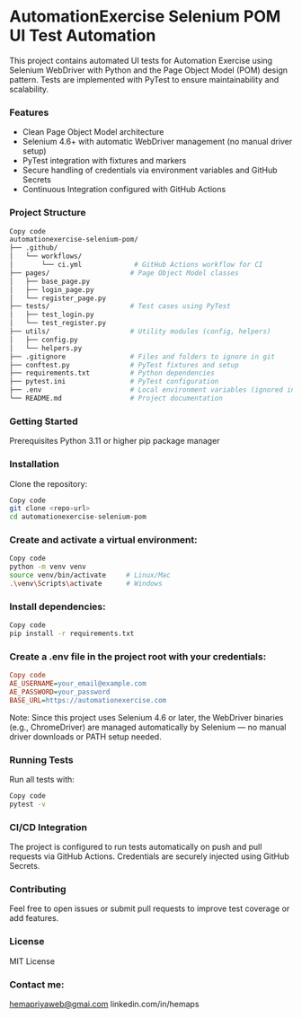 # AutomationExercise Selenium POM UI Test Automation
This project contains automated UI tests for Automation Exercise using Selenium WebDriver with Python and the Page Object Model (POM) design pattern. Tests are implemented with PyTest to ensure maintainability and scalability.

### Features
- Clean Page Object Model architecture
- Selenium 4.6+ with automatic WebDriver management (no manual driver setup)
- PyTest integration with fixtures and markers
- Secure handling of credentials via environment variables and GitHub Secrets
- Continuous Integration configured with GitHub Actions

### Project Structure
```bash
Copy code
automationexercise-selenium-pom/
├── .github/
│   └── workflows/
│       └── ci.yml             # GitHub Actions workflow for CI
├── pages/                    # Page Object Model classes
│   ├── base_page.py
│   ├── login_page.py
│   └── register_page.py
├── tests/                    # Test cases using PyTest
│   ├── test_login.py
│   └── test_register.py
├── utils/                    # Utility modules (config, helpers)
│   ├── config.py
│   └── helpers.py
├── .gitignore                # Files and folders to ignore in git
├── conftest.py               # PyTest fixtures and setup
├── requirements.txt          # Python dependencies
├── pytest.ini                # PyTest configuration
├── .env                      # Local environment variables (ignored in git)
└── README.md                 # Project documentation
```

### Getting Started
Prerequisites
Python 3.11 or higher
pip package manager

### Installation
Clone the repository:

```bash
Copy code
git clone <repo-url>
cd automationexercise-selenium-pom
```

### Create and activate a virtual environment:

```bash
Copy code
python -m venv venv
source venv/bin/activate     # Linux/Mac
.\venv\Scripts\activate      # Windows
```

### Install dependencies:

```bash
Copy code
pip install -r requirements.txt
```

### Create a .env file in the project root with your credentials:

```ini
Copy code
AE_USERNAME=your_email@example.com
AE_PASSWORD=your_password
BASE_URL=https://automationexercise.com
```

Note: Since this project uses Selenium 4.6 or later, the WebDriver binaries (e.g., ChromeDriver) are managed automatically by Selenium — no manual driver downloads or PATH setup needed.

### Running Tests
Run all tests with:

```bash
Copy code
pytest -v
```

### CI/CD Integration
The project is configured to run tests automatically on push and pull requests via GitHub Actions. Credentials are securely injected using GitHub Secrets.

### Contributing
Feel free to open issues or submit pull requests to improve test coverage or add features.

### License
MIT License

### Contact me:
hemapriyaweb@gmai.com
linkedin.com/in/hemaps
